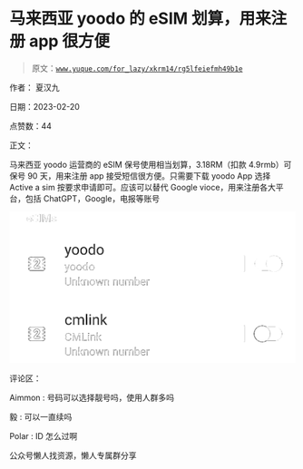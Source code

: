 # 马来西亚 yoodo 的 eSIM 划算，用来注册 app 很方便

> 原文：[`www.yuque.com/for_lazy/xkrm14/rg5lfeiefmh49b1e`](https://www.yuque.com/for_lazy/xkrm14/rg5lfeiefmh49b1e)



作者： 夏汉九



日期：2023-02-20



点赞数：44

<ne-card data-card-name="hr" data-card-type="block" id="gyG2V" data-event-boundary="card">

正文：



马来西亚 yoodo 运营商的 eSIM 保号使用相当划算，3.18RM（扣款 4.9rmb）可保号 90 天，用来注册 app 接受短信很方便。只需要下载 yoodo App 选择 Active a sim 按要求申请即可。应该可以替代 Google vioce，用来注册各大平台，包括 ChatGPT，Google，电报等账号



<ne-card data-card-name="image" data-card-type="inline" id="LGE7T" data-event-boundary="card">![](img/b8b95e92d6ba810ecf69945427cce10d.png)</ne-card>

<ne-card data-card-name="hr" data-card-type="block" id="Ea9v1" data-event-boundary="card">

评论区：



Aimmon : 号码可以选择靓号吗，使用人群多吗



毅 : 可以一直续吗



Polar : ID 怎么过啊

<ne-card data-card-name="hr" data-card-type="block" id="OKcTv" data-event-boundary="card">

公众号懒人找资源，懒人专属群分享

</ne-card></ne-card></ne-card>